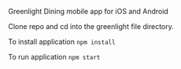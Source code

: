 Greenlight Dining mobile app for iOS and Android

Clone repo and cd into the greenlight file directory.

To install application
`npm install`

To run application
`npm start`